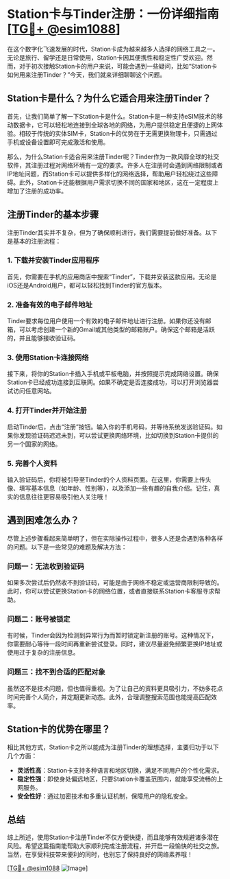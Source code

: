 # Station卡与Tinder注册：一份详细指南[[TG💪+ @esim1088](https://t.me/s/esim1088)]

在这个数字化飞速发展的时代，Station卡成为越来越多人选择的网络工具之一。无论是旅行、留学还是日常使用，Station卡因其便携性和稳定性广受欢迎。然而，对于初次接触Station卡的用户来说，可能会遇到一些疑问，比如“Station卡如何用来注册Tinder？”今天，我们就来详细聊聊这个问题。

## Station卡是什么？为什么它适合用来注册Tinder？

首先，让我们简单了解一下Station卡是什么。Station卡是一种支持eSIM技术的移动数据卡，它可以轻松地连接到全球各地的网络，为用户提供稳定且便捷的上网体验。相较于传统的实体SIM卡，Station卡的优势在于无需更换物理卡，只需通过手机或设备设置即可完成激活和使用。

那么，为什么Station卡适合用来注册Tinder呢？Tinder作为一款风靡全球的社交软件，其注册过程对网络环境有一定的要求。许多人在注册时会遇到网络限制或者IP地址问题，而Station卡可以提供多样化的网络选择，帮助用户轻松绕过这些障碍。此外，Station卡还能根据用户需求切换不同的国家和地区，这在一定程度上增加了注册的成功率。

## 注册Tinder的基本步骤

注册Tinder其实并不复杂，但为了确保顺利进行，我们需要提前做好准备。以下是基本的注册流程：

### 1. 下载并安装Tinder应用程序

首先，你需要在手机的应用商店中搜索“Tinder”，下载并安装这款应用。无论是iOS还是Android用户，都可以轻松找到Tinder的官方版本。

### 2. 准备有效的电子邮件地址

Tinder要求每位用户使用一个有效的电子邮件地址进行注册。如果你还没有邮箱，可以考虑创建一个新的Gmail或其他类型的邮箱账户。确保这个邮箱是活跃的，并且能够接收验证码。

### 3. 使用Station卡连接网络

接下来，将你的Station卡插入手机或平板电脑，并按照提示完成网络设置。确保Station卡已经成功连接到互联网。如果不确定是否连接成功，可以打开浏览器尝试访问任意网站。

### 4. 打开Tinder并开始注册

启动Tinder后，点击“注册”按钮。输入你的手机号码，并等待系统发送验证码。如果你发现验证码迟迟未到，可以尝试更换网络环境，比如切换到Station卡提供的另一个国家的网络。

### 5. 完善个人资料

输入验证码后，你将被引导至Tinder的个人资料页面。在这里，你需要上传头像、填写基本信息（如年龄、性别等），以及添加一些有趣的自我介绍。记住，真实的信息往往更容易吸引他人关注哦！

## 遇到困难怎么办？

尽管上述步骤看起来简单明了，但在实际操作过程中，很多人还是会遇到各种各样的问题。以下是一些常见的难题及解决方法：

### 问题一：无法收到验证码

如果多次尝试后仍然收不到验证码，可能是由于网络不稳定或运营商限制导致的。此时，你可以尝试更换Station卡的网络位置，或者直接联系Station卡客服寻求帮助。

### 问题二：账号被锁定

有时候，Tinder会因为检测到异常行为而暂时锁定新注册的账号。这种情况下，你需要耐心等待一段时间再重新尝试登录。同时，建议尽量避免频繁更换IP地址或使用过于复杂的注册信息。

### 问题三：找不到合适的匹配对象

虽然这不是技术问题，但也值得重视。为了让自己的资料更具吸引力，不妨多花点时间完善个人简介，并定期更新动态。此外，合理调整搜索范围也能提高匹配效率。

## Station卡的优势在哪里？

相比其他方式，Station卡之所以能成为注册Tinder的理想选择，主要归功于以下几个方面：

- **灵活性高**：Station卡支持多种语言和地区切换，满足不同用户的个性化需求。
- **稳定性强**：即使身处偏远地区，只要Station卡覆盖范围内，就能享受流畅的上网服务。
- **安全性好**：通过加密技术和多重认证机制，保障用户的隐私安全。

## 总结

综上所述，使用Station卡注册Tinder不仅方便快捷，而且能够有效规避诸多潜在风险。希望这篇指南能帮助大家顺利完成注册流程，并开启一段愉快的社交之旅。当然，在享受科技带来便利的同时，也别忘了保持良好的网络素养哦！

[[TG💪+ @esim1088](https://t.me/s/esim1088) ![Image](https://i.postimg.cc/4NQfJmqS/Snipaste-2025-05-13-00-14-12.png)]